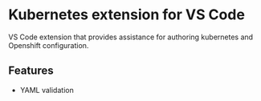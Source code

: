 # Kubernetes extension for VS Code
VS Code extension that provides assistance for authoring kubernetes 
and Openshift configuration.

## Features 
* YAML validation
